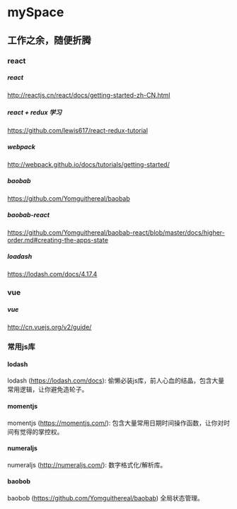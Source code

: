 # mySpace
工作之余，随便折腾
----
### react
##### react 
  http://reactjs.cn/react/docs/getting-started-zh-CN.html</br>
##### react + redux 学习 
  https://github.com/lewis617/react-redux-tutorial</br>
##### webpack 
  http://webpack.github.io/docs/tutorials/getting-started/</br>
##### baobab 
  https://github.com/Yomguithereal/baobab</br>
##### baobab-react 
  https://github.com/Yomguithereal/baobab-react/blob/master/docs/higher-order.md#creating-the-apps-state</br>
##### loadash 
  https://lodash.com/docs/4.17.4</br>

### vue
##### vue 
  http://cn.vuejs.org/v2/guide/
  
### 常用js库

#### lodash
lodash (https://lodash.com/docs): 偷懒必装js库，前人心血的结晶，包含大量常用逻辑，让你避免造轮子。
#### momentjs
momentjs (https://momentjs.com/): 包含大量常用日期时间操作函数，让你对时间有觉得的掌控权。
#### numeraljs
numeraljs (http://numeraljs.com/): 数字格式化/解析库。
#### baobob
baobob (https://github.com/Yomguithereal/baobab) 全局状态管理。
